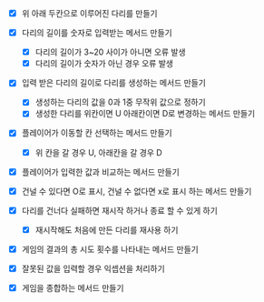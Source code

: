 * [X] 위 아래 두칸으로 이루어진 다리를 만들기
* [x] 다리의 길이를 숫자로 입력받는 메서드 만들기
  * [x] 다리의 길이가 3~20 사이가 아니면 오류 발생
  * [x] 다리의 길이가 숫자가 아닌 경우 오류 발생
* [x] 입력 받은 다리의 길이로 다리를 생성하는 메서드 만들기
  * [x] 생성하는 다리의 값을 0과 1중 무작위 값으로 정하기
  * [x] 생성한 다리를 위칸이면 U 아래칸이면 D로 변경하는 메서드 만들기
* [x] 플레이어가 이동할 칸 선택하는 메서드 만들기
  * [x] 위 칸을 갈 경우 U, 아래칸을 갈 경우 D
* [x] 플레이어가 입력한 값과 비교하는 메서드 만들기
* [X] 건널 수 있다면 O로 표시, 건널 수 없다면 x로 표시 하는 메서드 만들기
* [x] 다리를 건너다 실패하면 재시작 하거나 종료 할 수 있게 하기
  * [x] 재시작해도 처음에 만든 다리를 재사용 하기
* [x] 게임의 결과의 총 시도 횟수를 나타내는 메서드 만들기
* [x] 잘못된 값을 입력할 경우 익셉션을 처리하기
* [x] 게임을 종합하는 메서드 만들기



